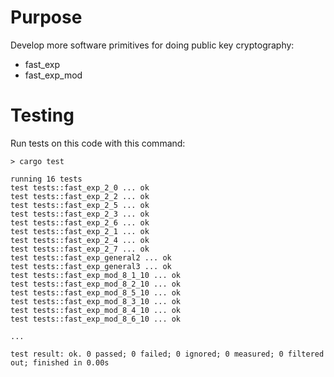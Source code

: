 # Purpose
Develop more software primitives for doing public key cryptography:
- fast_exp
- fast_exp_mod

# Testing
Run tests on this code with this command:
```
> cargo test

running 16 tests
test tests::fast_exp_2_0 ... ok
test tests::fast_exp_2_2 ... ok
test tests::fast_exp_2_5 ... ok
test tests::fast_exp_2_3 ... ok
test tests::fast_exp_2_6 ... ok
test tests::fast_exp_2_1 ... ok
test tests::fast_exp_2_4 ... ok
test tests::fast_exp_2_7 ... ok
test tests::fast_exp_general2 ... ok
test tests::fast_exp_general3 ... ok
test tests::fast_exp_mod_8_1_10 ... ok
test tests::fast_exp_mod_8_2_10 ... ok
test tests::fast_exp_mod_8_5_10 ... ok
test tests::fast_exp_mod_8_3_10 ... ok
test tests::fast_exp_mod_8_4_10 ... ok
test tests::fast_exp_mod_8_6_10 ... ok

...

test result: ok. 0 passed; 0 failed; 0 ignored; 0 measured; 0 filtered out; finished in 0.00s
```
